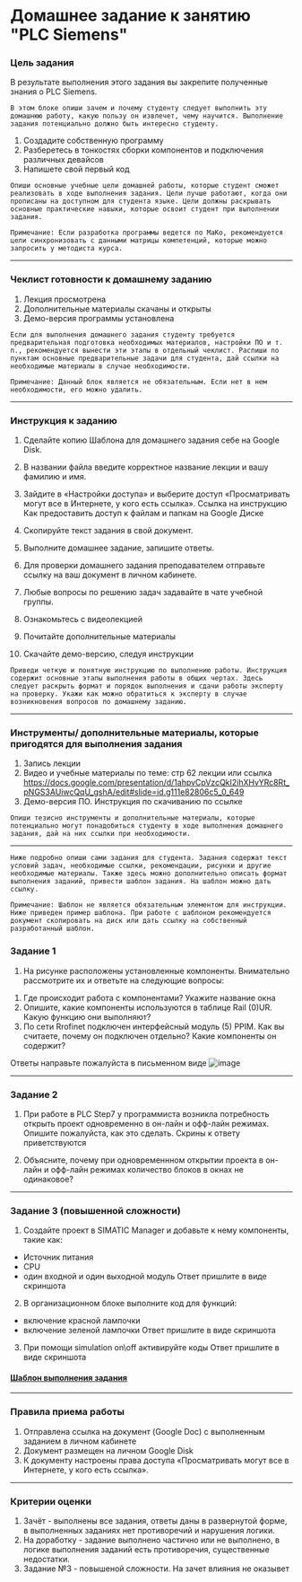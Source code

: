 # Домашнее задание к занятию "PLC Siemens"

### Цель задания

В результате выполнения этого задания вы закрепите полученные знания о PLC Siemens. 

`В этом блоке опиши зачем и почему студенту следует выполнить эту домашнюю работу, какую пользу он извлечет, чему научится. Выполнение задания потенциально должно быть интересно студенту.`

1. Создадите собственную программу
2. Разберетесь в тонкостях сборки компонентов и подключения различных девайсов
3. Напишете свой первый код

`Опиши основные учебные цели домашней работы, которые студент сможет реализовать в ходе выполнения задания. Цели лучше работают, когда они прописаны на доступном для студента языке. Цели должны раскрывать основные практические навыки, которые освоит студент при выполнении задания.`

`Примечание: Если разработка программы ведется по МаКо, рекомендуется цели синхронизовать с данными матрицы компетенций, которые можно запросить у методиста курса.`

------

### Чеклист готовности к домашнему заданию

1. Лекция просмотрена
2. Дополнительные материалы скачаны и открыты
3. Демо-версия программы установлена

`Если для выполнения домашнего задания студенту требуется предварительная подготовка необходимых материалов, настройки ПО и т. п., рекомендуется вынести эти этапы в отдельный чеклист. Распиши по пунктам основные предварительные задачи для студента, дай ссылки на необходимые материалы в случае необходимости.`

`Примечание: Данный блок является не обязательным. Если нет в нем необходимости, его можно удалить.`

------

### Инструкция к заданию

1. Сделайте копию Шаблона для домашнего задания себе на Google Disk.
2. В названии файла введите корректное название лекции и вашу фамилию и имя.
3. Зайдите в «Настройки доступа» и выберите доступ «Просматривать могут все в Интернете, у кого есть ссылка». Ссылка на инструкцию Как предоставить доступ к файлам и папкам на Google Диске
4. Скопируйте текст задания в свой документ.
5. Выполните домашнее задание, запишите ответы.
6. Для проверки домашнего задания преподавателем отправьте ссылку на ваш документ в личном кабинете.
7. Любые вопросы по решению задач задавайте в чате учебной группы.

1. Ознакомьтесь с видеолекцией
2. Почитайте дополнительные материалы
3. Скачайте демо-версию, следуя инструкции

`Приведи четкую и понятную инструкцию по выполнению работы. Инструкция содержит основные этапы выполнения работы в общих чертах. Здесь следует раскрыть формат и порядок выполнения и сдачи работы эксперту на проверку. Укажи как можно обратиться к эксперту в случае возникновения вопросов по домашнему заданию.`

------

### Инструменты/ дополнительные материалы, которые пригодятся для выполнения задания

1. Запись лекции
2. Видео и учебные материалы по теме:
стр 62 лекции
или ссылка https://docs.google.com/presentation/d/1ahpvCpVzcQkI2ihXHvYRc8Rt_pNGS3AUiwcQqU_gshA/edit#slide=id.g111e82806c5_0_649
4. Демо-версия ПО. Инструкция по скачиванию по ссылке

`Опиши тезисно инструменты и дополнительные материалы, которые потенциально могут понадобиться студенту в ходе выполнения домашнего задания, дай на них ссылки при необходимости.`

------
`Ниже подробно опиши сами задания для студента. Задания содержат текст условий задач, необходимые ссылки, рекомендации, рисунки и другие необходимые материалы. Также здесь можно дополнительно описать формат выполнения заданий, привести шаблон задания. На шаблон можно дать ссылку.`

`Примечание: Шаблон не является обязательным элементом для инструкции. Ниже приведен пример шаблона. При работе с шаблоном рекомендуется документ скопировать на диск или дать ссылку на собственный разработанный шаблон.`

### Задание 1

1. На рисунке расположены установленные компоненты. Внимательно рассмотрите их и ответьте на следующие вопросы:
  1) Где происходит работа с компонентами? Укажите название окна 
  2) Опишите, какие компоненты используются в таблице Rail (0)UR. Какую функцию они выполняют?
  3) По сети Rrofinet подключен интерфейсный модуль (5) PPIM. Как вы считаете, почему он подключен отдельно? Какие компоненты он содержит?
  
  Ответы направьте пожалуйста в письменном виде
  ![image](https://user-images.githubusercontent.com/99606697/169285311-494fb78e-a9f2-4979-a558-3477763f0aa7.png)
  
------

### Задание 2

1. При работе в PLC Step7 у программиста возникла потребность открыть проект одновременно в он-лайн и офф-лайн режимах. 
Опишите пожалуйста, как это сделать. Скрины к ответу приветствуются

2. Объясните, почему при одновременнном открытии проекта в он-лайн и офф-лайн режимах количество блоков в окнах не одинаковое?

------
### Задание 3 (повышенной сложности) 

1. Создайте проект в SIMATIC Manager и добавьте к нему компоненты, такие как:
- Источник питания
- CPU
- один входной и один выходной модуль
Ответ пришлите в виде скриншота

2. В организационном блоке выполните код для функций:
- включение красной лампочки 
- включение зеленой лампочки
Ответ пришлите в виде скриншота

3. При помощи simulation on\off активируйте коды 
Ответ пришлите в виде скриншота

#### [Шаблон выполнения задания](https://docs.google.com/document/d/1youKpKm_JrC0UzDyUslIZW2E2bIv5OVlm_TQDvH5Pvs/edit)

------

### Правила приема работы

1. Отправлена ссылка на документ (Google Doc) с выполненным заданием в личном кабинете
2. Документ размещен на личном Google Disk
3. К документу настроены права доступа «Просматривать могут все в Интернете, у кого есть ссылка».



------

### Критерии оценки

1. Зачёт - выполнены все задания, ответы даны в развернутой форме, в выполненных заданиях нет противоречий и нарушения логики.
2. На доработку - задание выполнено частично или не выполнено, в логике выполнения заданий есть противоречия, существенные недостатки.
3. Задание №3 - повышеной сложности. На зачет влияния не оказывет
